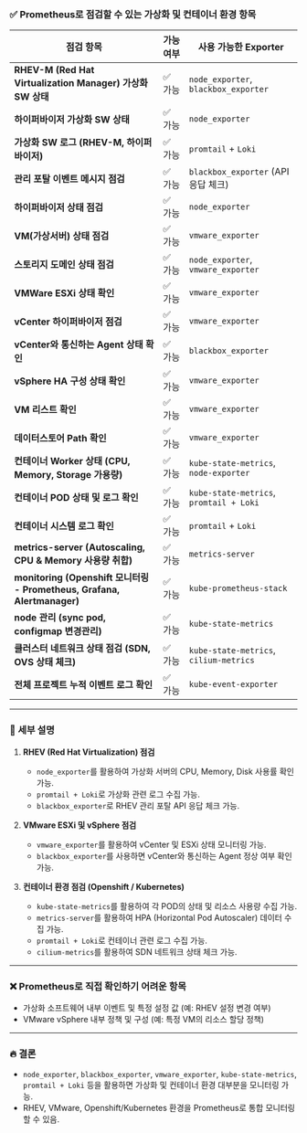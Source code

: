 ### ✅ Prometheus로 점검할 수 있는 가상화 및 컨테이너 환경 항목

|점검 항목|가능 여부|사용 가능한 Exporter|
|---|---|---|
|**RHEV-M (Red Hat Virtualization Manager) 가상화 SW 상태**|✅ 가능|`node_exporter`, `blackbox_exporter`|
|**하이퍼바이저 가상화 SW 상태**|✅ 가능|`node_exporter`|
|**가상화 SW 로그 (RHEV-M, 하이퍼바이저)**|✅ 가능|`promtail` + `Loki`|
|**관리 포탈 이벤트 메시지 점검**|✅ 가능|`blackbox_exporter` (API 응답 체크)|
|**하이퍼바이저 상태 점검**|✅ 가능|`node_exporter`|
|**VM(가상서버) 상태 점검**|✅ 가능|`vmware_exporter`|
|**스토리지 도메인 상태 점검**|✅ 가능|`node_exporter`, `vmware_exporter`|
|**VMWare ESXi 상태 확인**|✅ 가능|`vmware_exporter`|
|**vCenter 하이퍼바이저 점검**|✅ 가능|`vmware_exporter`|
|**vCenter와 통신하는 Agent 상태 확인**|✅ 가능|`blackbox_exporter`|
|**vSphere HA 구성 상태 확인**|✅ 가능|`vmware_exporter`|
|**VM 리스트 확인**|✅ 가능|`vmware_exporter`|
|**데이터스토어 Path 확인**|✅ 가능|`vmware_exporter`|
|**컨테이너 Worker 상태 (CPU, Memory, Storage 가용량)**|✅ 가능|`kube-state-metrics`, `node-exporter`|
|**컨테이너 POD 상태 및 로그 확인**|✅ 가능|`kube-state-metrics`, `promtail + Loki`|
|**컨테이너 시스템 로그 확인**|✅ 가능|`promtail` + `Loki`|
|**metrics-server (Autoscaling, CPU & Memory 사용량 취합)**|✅ 가능|`metrics-server`|
|**monitoring (Openshift 모니터링 - Prometheus, Grafana, Alertmanager)**|✅ 가능|`kube-prometheus-stack`|
|**node 관리 (sync pod, configmap 변경관리)**|✅ 가능|`kube-state-metrics`|
|**클러스터 네트워크 상태 점검 (SDN, OVS 상태 체크)**|✅ 가능|`kube-state-metrics`, `cilium-metrics`|
|**전체 프로젝트 누적 이벤트 로그 확인**|✅ 가능|`kube-event-exporter`|

---

### 📌 세부 설명

1. **RHEV (Red Hat Virtualization) 점검**
    
    - `node_exporter`를 활용하여 가상화 서버의 CPU, Memory, Disk 사용률 확인 가능.
    - `promtail + Loki`로 가상화 관련 로그 수집 가능.
    - `blackbox_exporter`로 RHEV 관리 포탈 API 응답 체크 가능.
2. **VMware ESXi 및 vSphere 점검**
    
    - `vmware_exporter`를 활용하여 vCenter 및 ESXi 상태 모니터링 가능.
    - `blackbox_exporter`를 사용하면 vCenter와 통신하는 Agent 정상 여부 확인 가능.
3. **컨테이너 환경 점검 (Openshift / Kubernetes)**
    
    - `kube-state-metrics`를 활용하여 각 POD의 상태 및 리소스 사용량 수집 가능.
    - `metrics-server`를 활용하여 HPA (Horizontal Pod Autoscaler) 데이터 수집 가능.
    - `promtail + Loki`로 컨테이너 관련 로그 수집 가능.
    - `cilium-metrics`를 활용하여 SDN 네트워크 상태 체크 가능.

---

### ❌ Prometheus로 직접 확인하기 어려운 항목

- 가상화 소프트웨어 내부 이벤트 및 특정 설정 값 (예: RHEV 설정 변경 여부)
- VMware vSphere 내부 정책 및 구성 (예: 특정 VM의 리소스 할당 정책)

---

### 🔥 결론

- `node_exporter`, `blackbox_exporter`, `vmware_exporter`, `kube-state-metrics`, `promtail + Loki` 등을 활용하면 가상화 및 컨테이너 환경 대부분을 모니터링 가능.
- RHEV, VMware, Openshift/Kubernetes 환경을 Prometheus로 통합 모니터링할 수 있음.